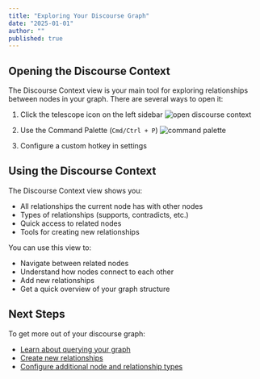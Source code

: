 ```yaml
---
title: "Exploring Your Discourse Graph"
date: "2025-01-01"
author: ""
published: true
---
```


## Opening the Discourse Context

The Discourse Context view is your main tool for exploring relationships between nodes in your graph. There are several ways to open it:

1. Click the telescope icon on the left sidebar
![open discourse context](https://firebasestorage.googleapis.com/v0/b/firescript-577a2.appspot.com/o/imgs%2Fapp%2Fdiscourse-graphs%2FE10krHZcDM.png?alt=media&token=c1796a9f-7e51-437f-913d-91f5433d9bab)

2. Use the Command Palette (`Cmd/Ctrl + P`)
![command palette](https://firebasestorage.googleapis.com/v0/b/firescript-577a2.appspot.com/o/imgs%2Fapp%2Fdiscourse-graphs%2F5ybScaQISO.png?alt=media&token=2b36f0e7-4247-47b7-a53d-c784dfd4609b)

3. Configure a custom hotkey in settings

## Using the Discourse Context

The Discourse Context view shows you:
- All relationships the current node has with other nodes
- Types of relationships (supports, contradicts, etc.)
- Quick access to related nodes
- Tools for creating new relationships

You can use this view to:
- Navigate between related nodes
- Understand how nodes connect to each other
- Add new relationships
- Get a quick overview of your graph structure

## Next Steps

To get more out of your discourse graph:
- [Learn about querying your graph](./querying-discourse-graph)
- [Create new relationships](./creating-discourse-relationships)
- [Configure additional node and relationship types](./extending-personalizing-graph) 